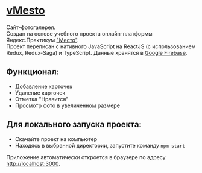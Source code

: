 # [vMesto](https://boyarkinev.github.io/vmesto/)

Сайт-фотогалерея.  
Создан на основе учебного проекта онлайн-платформы Яндекс.Практикум ["Место"](https://github.com/boyarkinev/mesto).  
Проект переписан с нативного JavaScript на ReactJS (с использованием Redux, Redux-Saga) и TypeScript. Данные хранятся в [Google Firebase](https://firebase.google.com).

## Функционал:  

- Добавление карточек
- Удаление карточек
- Отметка "Нравится"
- Просмотр фото в увеличенном размере

## Для локального запуска проекта:

- Скачайте проект на компьютер
- Находясь в выбранной директории, запустите команду `npm start`

Приложение автоматически откроется в браузере по адресу [http://localhost:3000](http://localhost:3000).

